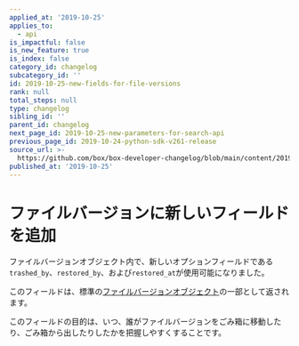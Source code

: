 ```yaml
---
applied_at: '2019-10-25'
applies_to:
  - api
is_impactful: false
is_new_feature: true
is_index: false
category_id: changelog
subcategory_id: ''
id: 2019-10-25-new-fields-for-file-versions
rank: null
total_steps: null
type: changelog
sibling_id: ''
parent_id: changelog
next_page_id: 2019-10-25-new-parameters-for-search-api
previous_page_id: 2019-10-24-python-sdk-v261-release
source_url: >-
  https://github.com/box/box-developer-changelog/blob/main/content/2019/10-25-new-fields-for-file-versions.md
published_at: '2019-10-25'
---
```

# ファイルバージョンに新しいフィールドを追加

ファイルバージョンオブジェクト内で、新しいオプションフィールドである`trashed_by`、`restored_by`、および`restored_at`が使用可能になりました。

このフィールドは、標準の[ファイルバージョンオブジェクト](endpoint://resources/file-version/)の一部として返されます。

このフィールドの目的は、いつ、誰がファイルバージョンをごみ箱に移動したり、ごみ箱から出したりしたかを把握しやすくすることです。
